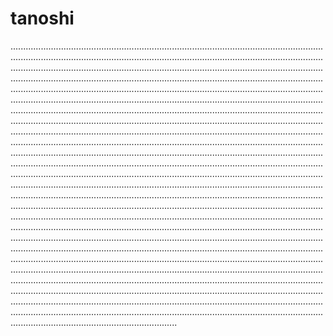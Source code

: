 # tanoshi
..........................................................................................................................................................................................................................................................................................................................................................................................................................................................................................................................................................................................................................................................................................................................................................................................................................................................................................................................................................................................................................................................................................................................................................................................................................................................................................................................................................................................................................................................................................................................................................................................................................................................................................................................................................................................................................................................................................................................................................................................................................................................................................................................................................................................................................................................................................................................................................................................................................................................................................................................................................................................................................................................................................................................................................................................................................................................................................................................................................................................................................................................................................................................................................................................................................................................................................................................................................................................................................
